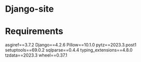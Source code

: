 # Django-site

# Requirements
asgiref==3.7.2
Django==4.2.6
Pillow==10.1.0
pytz==2023.3.post1
setuptools==69.0.2
sqlparse==0.4.4
typing_extensions==4.8.0
tzdata==2023.3
wheel==0.37.1
